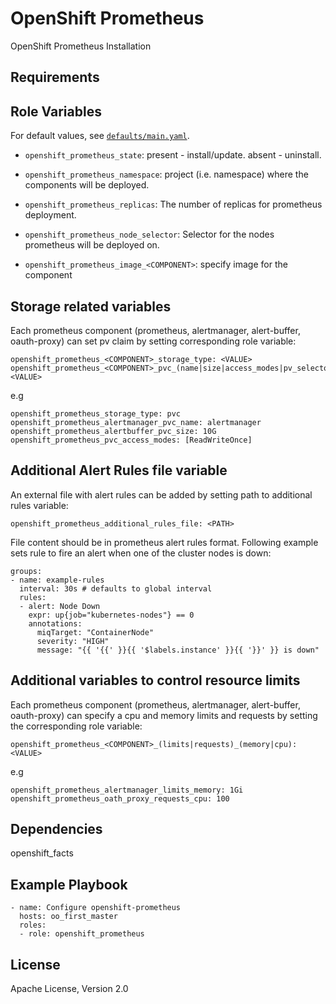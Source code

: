 OpenShift Prometheus
====================

OpenShift Prometheus Installation

Requirements
------------


Role Variables
--------------

For default values, see [`defaults/main.yaml`](defaults/main.yaml).

- `openshift_prometheus_state`: present - install/update. absent - uninstall.

- `openshift_prometheus_namespace`: project (i.e. namespace) where the components will be
  deployed.

- `openshift_prometheus_replicas`: The number of replicas for prometheus deployment.

- `openshift_prometheus_node_selector`: Selector for the nodes prometheus will be deployed on.

- `openshift_prometheus_image_<COMPONENT>`: specify image for the component 

## Storage related variables
Each prometheus component (prometheus, alertmanager, alert-buffer, oauth-proxy) can set pv claim by setting corresponding role variable:
```
openshift_prometheus_<COMPONENT>_storage_type: <VALUE>
openshift_prometheus_<COMPONENT>_pvc_(name|size|access_modes|pv_selector): <VALUE>
```
e.g
```
openshift_prometheus_storage_type: pvc
openshift_prometheus_alertmanager_pvc_name: alertmanager
openshift_prometheus_alertbuffer_pvc_size: 10G
openshift_prometheus_pvc_access_modes: [ReadWriteOnce]
```

## Additional Alert Rules file variable
An external file with alert rules can be added by setting path to additional rules variable: 
```
openshift_prometheus_additional_rules_file: <PATH> 
```

File content should be in prometheus alert rules format.
Following example sets rule to fire an alert when one of the cluster nodes is down:

```
groups:
- name: example-rules
  interval: 30s # defaults to global interval
  rules:
  - alert: Node Down
    expr: up{job="kubernetes-nodes"} == 0
    annotations:
      miqTarget: "ContainerNode"
      severity: "HIGH"
      message: "{{ '{{' }}{{ '$labels.instance' }}{{ '}}' }} is down"
```


## Additional variables to control resource limits
Each prometheus component (prometheus, alertmanager, alert-buffer, oauth-proxy) can specify a cpu and memory limits and requests by setting
the corresponding role variable:
```
openshift_prometheus_<COMPONENT>_(limits|requests)_(memory|cpu): <VALUE>
```
e.g
```
openshift_prometheus_alertmanager_limits_memory: 1Gi
openshift_prometheus_oath_proxy_requests_cpu: 100
```

Dependencies
------------

openshift_facts


Example Playbook
----------------

```
- name: Configure openshift-prometheus
  hosts: oo_first_master
  roles:
  - role: openshift_prometheus
```

License
-------

Apache License, Version 2.0

